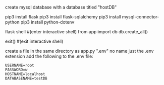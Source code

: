 create mysql database with a database titled "hostDB"

pip3 install flask
pip3 install flask-sqlalchemy
pip3 install mysql-connector-python
pip3 install python-dotenv

flask shell #(enter interactive shell)
from app import db
db.create_all()

exit() #(exit interactive shell)


create a file in the same directory as app.py ".env" no name just the .env extension
add the following to the .env file:
```
USERNAME=root
PASSWORD=w
HOSTNAME=localhost
DATABASENAME=testDB
```
